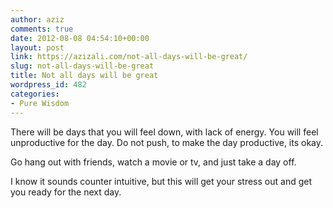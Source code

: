 ```yaml
---
author: aziz
comments: true
date: 2012-08-08 04:54:10+00:00
layout: post
link: https://azizali.com/not-all-days-will-be-great/
slug: not-all-days-will-be-great
title: Not all days will be great
wordpress_id: 482
categories:
- Pure Wisdom
---
```


There will be days that you will feel down, with lack of energy. You will feel unproductive for the day. Do not push, to make the day productive, its okay.

Go hang out with friends, watch a movie or tv, and just take a day off.

I know it sounds counter intuitive, but this will get your stress out and get you ready for the next day.
